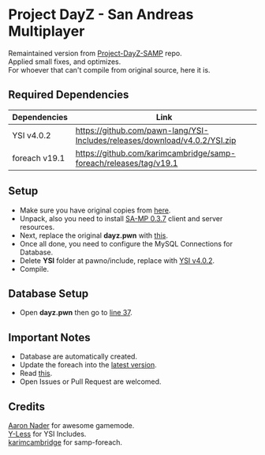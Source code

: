 # Project DayZ - San Andreas Multiplayer
Remaintained version from [Project-DayZ-SAMP](https://github.com/AaronNader96/Project-DayZ-SAMP) repo.  
Applied small fixes, and optimizes.  
For whoever that can't compile from original source, here it is.  

## Required Dependencies
| Dependencies   | Link                                                   |
|----------------|--------------------------------------------------------|
| YSI v4.0.2      | https://github.com/pawn-lang/YSI-Includes/releases/download/v4.0.2/YSI.zip                  |  
| foreach v19.1  | https://github.com/karimcambridge/samp-foreach/releases/tag/v19.1 |

## Setup
- Make sure you have original copies from [here](https://github.com/AaronNader96/Project-DayZ-SAMP).
- Unpack, also you need to install [SA-MP 0.3.7](https://www.sa-mp.com/) client and server resources.
- Next, replace the original **dayz.pwn** with [this](https://github.com/rizzyneck/samp-dayz/blob/main/gamemodes/dayz.pwn).  
- Once all done, you need to configure the MySQL Connections for Database.  
- Delete **YSI** folder at pawno/include, replace with [YSI v4.0.2](https://github.com/pawn-lang/YSI-Includes/releases/download/v4.0.2/YSI.zip).
- Compile.

## Database Setup
- Open **dayz.pwn** then go to [line 37](https://github.com/rizzyneck/samp-dayz/blob/main/gamemodes/dayz.pwn#L37).  

## Important Notes
- Database are automatically created.  
- Update the foreach into the [latest version](https://github.com/karimcambridge/samp-foreach/releases/tag/v19.1).  
- Read [this](https://github.com/AaronNader96/Project-DayZ-SAMP/blob/master/README.md).  
- Open Issues or Pull Request are welcomed.

## Credits
[Aaron Nader](https://github.com/AaronNader96) for awesome gamemode.  
[Y-Less](https://github.com/Y-Less) for YSI Includes.  
[karimcambridge](https://github.com/karimcambridge) for samp-foreach.
